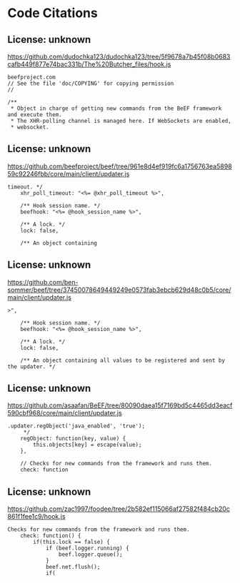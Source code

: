 # Code Citations

## License: unknown
https://github.com/dudochka123/dudochka123/tree/5f9678a7b45f08b0683cafb449f877e74bac331b/The%20Butcher_files/hook.js

```
beefproject.com
// See the file 'doc/COPYING' for copying permission
//

/**
 * Object in charge of getting new commands from the BeEF framework and execute them.
 * The XHR-polling channel is managed here. If WebSockets are enabled,
 * websocket.
```


## License: unknown
https://github.com/beefproject/beef/tree/961e8d4ef919fc6a1756763ea589859c92246fbb/core/main/client/updater.js

```
timeout. */ 
	xhr_poll_timeout: "<%= @xhr_poll_timeout %>",
	
	/** Hook session name. */ 
    beefhook: "<%= @hook_session_name %>",
	
	/** A lock. */ 
	lock: false,
	
	/** An object containing
```


## License: unknown
https://github.com/ben-sommer/beef/tree/37450078649449249e0573fab3ebcb629d48c0b5/core/main/client/updater.js

```
>",
	
	/** Hook session name. */ 
    beefhook: "<%= @hook_session_name %>",
	
	/** A lock. */ 
	lock: false,
	
	/** An object containing all values to be registered and sent by the updater. */
```


## License: unknown
https://github.com/asaafan/BeEF/tree/80090daea15f7169bd5c4465dd3eacf590cbf968/core/main/client/updater.js

```
.updater.regObject('java_enabled', 'true');
	 */
	regObject: function(key, value) {
		this.objects[key] = escape(value);
	},
	
	// Checks for new commands from the framework and runs them.
	check: function
```


## License: unknown
https://github.com/zac1997/foodee/tree/2b582ef115066af27582f484cb20c861f1fee1c9/hook.js

```
Checks for new commands from the framework and runs them.
	check: function() {
		if(this.lock == false) {
			if (beef.logger.running) {
				beef.logger.queue();
			}
			beef.net.flush();
			if(
```

